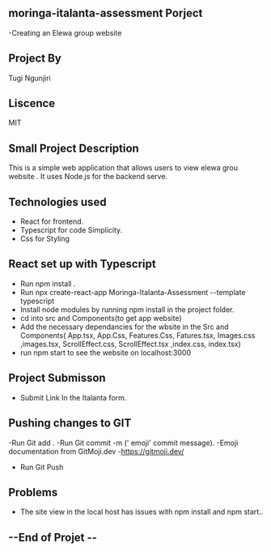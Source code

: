 ## moringa-italanta-assessment Porject
-Creating an Elewa group website

## Project By
Tugi Ngunjiri

##  Liscence  
MIT 
 ## Small Project Description
This is a simple web application that allows users to  view elewa grou website . It uses Node.js for the backend serve.
## Technologies used
- React for frontend.
- Typescript for code Simplicity.
- Css for Styling

## React set up with Typescript
 - Run npm install .
 - Run  npx create-react-app Moringa-Italanta-Assessment --template typescript
 - Install node modules by running npm install in the project folder.
 - cd into src  and Components(to get app website)
 - Add the necessary dependancies for the wbsite in the Src and Components( App.tsx, App.Css, Features.Css, Fatures.tsx, Images.css ,images.tsx, ScrollEffect.css, ScrollEffect.tsx ,index.css, index.tsx)
 - run npm start to see the website on localhost:3000

 ## Project Submisson
- Submit Link In the Italanta form.

## Pushing changes to GIT
-Run Git add .
-Run Git commit -m (' emoji' commit message).
-Emoji documentation from GitMoji.dev
-https://gitmoji.dev/
- Run Git Push

## Problems
- The site view in the local host has issues with npm install and npm start..



## --End of Projet --
